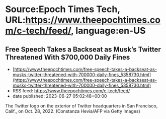 # Source:Epoch Times Tech, URL:https://www.theepochtimes.com/c-tech/feed/, language:en-US

## Free Speech Takes a Backseat as Musk’s Twitter Threatened With $700,000 Daily Fines
 - [https://www.theepochtimes.com/free-speech-takes-a-backseat-as-musks-twitter-threatened-with-700000-daily-fines_5358730.html](https://www.theepochtimes.com/free-speech-takes-a-backseat-as-musks-twitter-threatened-with-700000-daily-fines_5358730.html)
 - RSS feed: https://www.theepochtimes.com/c-tech/feed/
 - date published: 2023-06-27 05:02:48+00:00

The Twitter logo on the exterior of Twitter headquarters in San Francisco, Calif., on Oct. 28, 2022. (Constanza Hevia/AFP via Getty Images)

